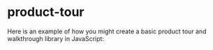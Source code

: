 # product-tour
Here is an example of how you might create a basic product tour and walkthrough library in JavaScript:
